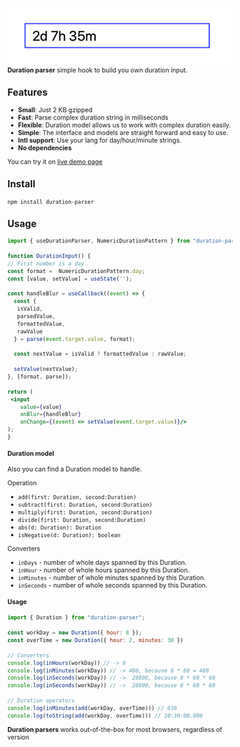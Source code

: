 <img src="/assets/duration-input.png" />

<div>
  <strong>Duration parser</strong> simple hook to build you own duration input.
</div>
 
## Features

- **Small**: Just 2 KB gzipped
- **Fast**: Parse complex duration string in milliseconds
- **Flexible**: Duration model allows us to work with complex duration easily.
- **Simple**: The interface and models are straight forward and easy to use.
- **Intl support**: Use your lang for day/hour/minute strings.
- **No dependencies** 

You can try it on [live demo page](https://vovakulikov.github.io/duration-input/)

## Install

`npm install duration-parser`

## Usage

```jsx
import { useDurationParser, NumericDurationPattern } from "duration-parser";

function DurationInput() {
// First number is a day
const format =  NumericDurationPattern.day;
const [value, setValue] = useState('');

const handleBlur = useCallback((event) => {
  const {
   isValid,
   parsedValue,
   formattedValue,
   rawValue
  } = parse(event.target.value, format);
  
  const nextValue = isValid ? formattedValue : rawValue;
  
  setValue(nextValue);
}, [format, parse]);

return (
 <input
    value={value}
    onBlur={handleBlur}
    onChange={(event) => setValue(event.target.value)}/>
);
}
```

#### Duration model

Also you can find a Duration model to handle.

Operation
- `add(first: Duration, second:Duration)`
- `subtract(first: Duration, second:Duration)`
- `multiply(first: Duration, second:Duration)`
- `divide(first: Duration, second:Duration)`
- `abs(d: Duration): Duration`
- `isNegative(d: Duration): boolean`

Converters
- `inDays` - number of whole days spanned by this Duration. 
- `inHour` - number of whole hours spanned by this Duration. 
- `inMinutes` - number of whole minutes spanned by this Duration. 
- `inSeconds` - number of whole seconds spanned by this Duration. 


#### Usage

```js
import { Duration } from "duration-parser";

const workDay = new Duration({ hour: 8 });
const overTime = new Duration({ hour: 2, minutes: 30 })

// Converters
console.log(inHours(workDay)) // -> 8
console.log(inMinutes(workDay)) // -> 480, because 8 * 60 = 480
console.log(inSeconds(workDay)) // ->  28800, because 8 * 60 * 60
console.log(inSeconds(workDay)) // ->  28800, because 8 * 60 * 60

// Duration operators
console.log(inMinutes(add(workDay, overTime))) // 630
console.log(toString(add(workDay, overTime))) // 10:30:00.000
```

**Duration parsers** works out-of-the-box for most browsers, regardless of version
